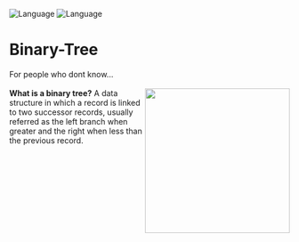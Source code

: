 ![Language](https://img.shields.io/badge/language-C%2B%2B-ff69b4.svg)
![Language](https://img.shields.io/badge/language-Obj.%20C%2B%2B-6D26F0.svg)
# Binary-Tree

For people who dont know...
<br></br>
<strong>What is a binary tree?</strong>
<img align="right" height="260" src="http://cslibrary.stanford.edu/110/binarytree.gif">
A data structure in which a record is linked to two successor records, 
usually referred as the left branch when greater and the right when less than the previous record.
<br></br>




                				     

